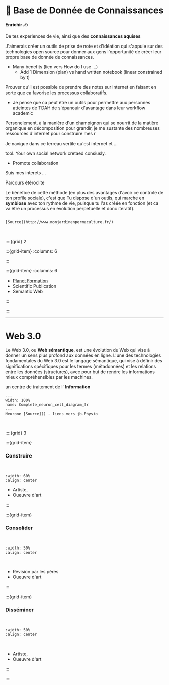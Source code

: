 # 🔧 Base de Donnée de Connaissances


<p class="emphase2">   
<strong>Enrichir </strong> ✍  
</p>

<p class="emphase">De tes experiences de vie, ainsi que des <strong>connaissances aquises</strong></p>

<div id="P1">
    
<div id="subdiv2">


J'aimerais créer un outils de prise de note et d'idéation qui s'appuie sur des technologies open source pour donner aux gens l'opportunité de créer leur propre base de donnée de connaissances.
    
- Many benefits (lien vers How do I use ...)
    - Add 1 Dimension (plan) vs hand written notebook (linear constrained by t)
    
Prouver qu'il est possible de prendre des notes sur internet en faisant en sorte que ca favorise les processus collaboratifs.

- Je pense que ca peut être un outils pour permettre aux personnes atteintes de TDAH de s'épanouir d'avantage dans leur workflow academic




Personelement, à la manière d'un champignon qui se nourrit de la matière organique en décomposition pour grandir, je me sustante des nombreuses ressources d'internet pour construire mes r 




Je navigue dans ce terreau vertile qu'est internet et ...   

tool. Your own social network cretaed consiusly.
- Promote collaboration

Suis mes interets ...

Parcours étéroclite
    


Le bénéfice de cette méthode (en plus des avantages d'avoir ce controle de ton profile sociale), c'est que Tu dispose d'un outils, qui marche en **symbiose** avec ton rythme de vie, puisque tu l'as créée en fonction (et ca va être un processus en évolution perpetuelle et donc iteratif).

</div>
    
<div id="subdiv2">



```{figure} Docs/mycelium-1.jpg

[Source](http://www.monjardinenpermaculture.fr/)

```

<br>

::::{grid} 2 
    
:::{grid-item}
:columns: 6

<script src="https://unpkg.com/@lottiefiles/lottie-player@latest/dist/lottie-player.js"></script>
<lottie-player src="https://assets10.lottiefiles.com/packages/lf20_rbexkvmr.json"  background="transparent"  speed="1"  style="width: 100%; height: auto;"  loop  autoplay></lottie-player>



:::
    
:::{grid-item}
:columns: 6
    
<div id="coulour">


    
- [Planet Formation](https://deugz.github.io/jb-background/_build/html/intro.html)
- Scientific Publication
- Semantic Web

</div>

:::

::::

</div>
    
    
</div>
 
 
*** 
 


<h1>Web <strong>3.</strong>0</h1>

Le Web 3.0, ou <strong>Web sémantique</strong>, est une évolution du Web qui vise à donner un sens plus profond aux données en ligne. L'une des technologies fondamentales du Web 3.0 est le langage sémantique, qui vise à définir des significations spécifiques pour les termes (métadonnées) et les relations entre les données (structures), avec pour but de rendre les informations mieux compréhensibles par les machines.   
    


<p class="emphase">un centre de traitement de l' <strong>Information</strong> </p>

```{figure} Docs/Complete_neuron_cell_diagram_fr.svg
---
width: 100%
name: Complete_neuron_cell_diagram_fr
---
Neurone [Source]() - liens vers jb-Physio
```

<br>

::::{grid} 3

:::{grid-item}

### Construire
    
<br> 

```{image} Docs/cellule.png
:width: 60%
:align: center

```

- Artiste, 
- Oueuvre d'art 

:::

:::{grid-item}

### Consolider
    
<br> 

```{image} Docs/myeline.png
:width: 50%
:align: center

```

<br>

- Révision par les pères 
- Oueuvre d'art 

:::

:::{grid-item}

### Disséminer
    
<br> 



```{image} Docs/synapse.png
:width: 50%
:align: center

```

<br>

- Artiste, 
- Oueuvre d'art 

:::

::::

<br>



